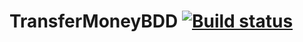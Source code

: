 # TransferMoneyBDD [![Build status](https://ci.appveyor.com/api/projects/status/a31ht4lce2r65a4u/branch/master?svg=true)](https://ci.appveyor.com/project/Tatachel74/transfermoneybdd/branch/master)
